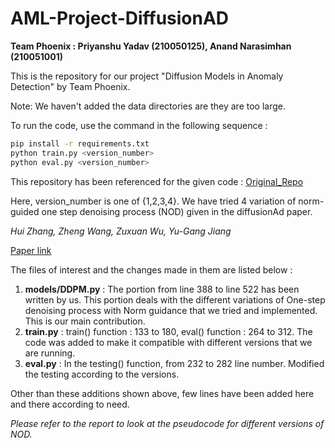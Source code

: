 # AML-Project-DiffusionAD

**Team Phoenix : Priyanshu Yadav (210050125), Anand Narasimhan (210051001)**

This is the repository for our project "Diffusion Models in Anomaly Detection" by Team Phoenix. 

Note: We haven't added the data directories are they are too large. 

To run the code, use the command in the following sequence : 
```bash
pip install -r requirements.txt
python train.py <version_number>
python eval.py <version_number>
```

This repository has been referenced for the given code : [Original_Repo](https://github.com/HuiZhang0812/DiffusionAD?tab=readme-ov-file)

Here, version_number is one of {1,2,3,4}. We have tried 4 variation of norm-guided one step denoising process (NOD) given in the diffusionAd paper.

*Hui Zhang, Zheng Wang, Zuxuan Wu, Yu-Gang Jiang*

[Paper link](https://arxiv.org/abs/2303.08730) 


The files of interest and the changes made in them are listed below : 
1. **models/DDPM.py** : The portion from line 388 to line 522 has been written by us. This portion deals with the different variations of One-step denoising process with Norm guidance that we tried and implemented. This is our main contribution. 
2. **train.py** : train() function : 133 to 180,  eval() function : 264 to 312. The code was added to make it compatible with different versions that we are running.
3. **eval.py** : In the testing() function, from 232 to 282 line number. Modified the testing according to the versions.


Other than these additions shown above, few lines have been added here and there according to need.


*Please refer to the report to look at the pseudocode for different versions of NOD.*
